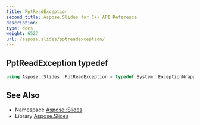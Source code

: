 ```yaml
---
title: PptReadException
second_title: Aspose.Slides for C++ API Reference
description: 
type: docs
weight: 6527
url: /aspose.slides/pptreadexception/
---
```

## PptReadException typedef




```cpp
using Aspose::Slides::PptReadException = typedef System::ExceptionWrapper<Details_PptReadException>
```

## See Also

* Namespace [Aspose::Slides](../)
* Library [Aspose.Slides](../../)